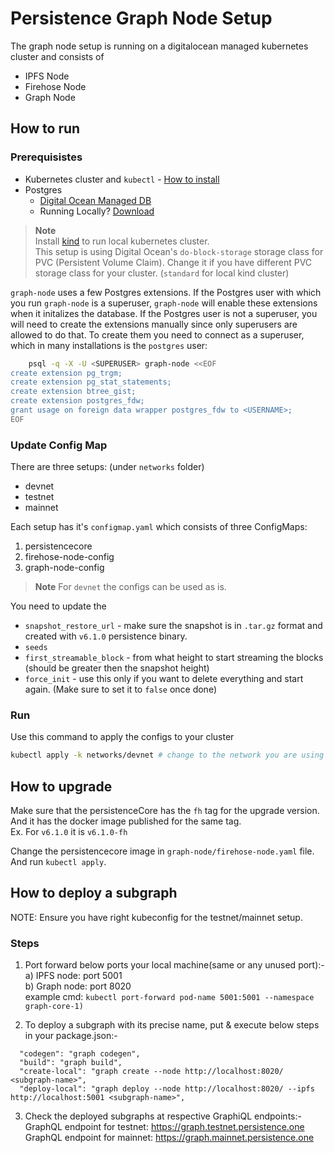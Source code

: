 # Persistence Graph Node Setup

The graph node setup is running on a digitalocean managed kubernetes cluster and consists of

- IPFS Node
- Firehose Node
- Graph Node

## How to run

### Prerequisistes

- Kubernetes cluster and `kubectl` - [How to install](https://kubernetes.io/docs/tasks/tools/)
- Postgres
  - [Digital Ocean Managed DB](https://docs.digitalocean.com/products/databases/postgresql/)
  - Running Locally? [Download](https://www.postgresql.org/download/)

> **Note**  
> Install [kind](https://kind.sigs.k8s.io/docs/user/quick-start/) to run local kubernetes cluster.  
> This setup is using Digital Ocean's `do-block-storage` storage class for PVC (Persistent Volume Claim). Change it if you have different PVC storage class for your cluster. (`standard` for local kind cluster)

`graph-node` uses a few Postgres extensions. If the Postgres user with which
you run `graph-node` is a superuser, `graph-node` will enable these
extensions when it initalizes the database. If the Postgres user is not a
superuser, you will need to create the extensions manually since only
superusers are allowed to do that. To create them you need to connect as a
superuser, which in many installations is the `postgres` user:

```bash
    psql -q -X -U <SUPERUSER> graph-node <<EOF
create extension pg_trgm;
create extension pg_stat_statements;
create extension btree_gist;
create extension postgres_fdw;
grant usage on foreign data wrapper postgres_fdw to <USERNAME>;
EOF

```

### Update Config Map

There are three setups: (under `networks` folder)

- devnet
- testnet
- mainnet

Each setup has it's `configmap.yaml` which consists of three ConfigMaps:

1. persistencecore
2. firehose-node-config
3. graph-node-config

> **Note**
> For `devnet` the configs can be used as is.

You need to update the

- `snapshot_restore_url` - make sure the snapshot is in `.tar.gz` format and created with `v6.1.0` persistence binary.
- `seeds`
- `first_streamable_block` - from what height to start streaming the blocks (should be greater then the snapshot height)
- `force_init` - use this only if you want to delete everything and start again. (Make sure to set it to `false` once done)

### Run

Use this command to apply the configs to your cluster

```bash
kubectl apply -k networks/devnet # change to the network you are using 
```

## How to upgrade

Make sure that the persistenceCore has the `fh` tag for the upgrade version.  
And it has the docker image published for the same tag.  
Ex. For `v6.1.0` it is `v6.1.0-fh`

Change the persistencecore image in `graph-node/firehose-node.yaml` file.  
And run `kubectl apply`.

## How to deploy a subgraph
NOTE: Ensure you have right kubeconfig for the testnet/mainnet setup.   

### Steps  
1. Port forward below ports your local machine(same or any unused port):-   
    a) IPFS node: port 5001   
    b) Graph node: port 8020   
    example cmd:
    ```kubectl port-forward pod-name 5001:5001 --namespace graph-core-1)```   

2. To deploy a subgraph with its precise name, put & execute below steps in your package.json:-   
  ```
    "codegen": "graph codegen",
    "build": "graph build",
    "create-local": "graph create --node http://localhost:8020/ <subgraph-name>",
    "deploy-local": "graph deploy --node http://localhost:8020/ --ipfs http://localhost:5001 <subgraph-name>",
  ```   
3. Check the deployed subgraphs at respective GraphiQL endpoints:-   
GraphQL endpoint for testnet: https://graph.testnet.persistence.one   
GraphQL endpoint for mainnet: https://graph.mainnet.persistence.one   

